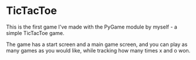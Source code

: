 # TicTacToe
This is the first game I've made with the PyGame module by myself - a simple TicTacToe game.

The game has a start screen and a main game screen, and you can play as many games as you would
like, while tracking how many times x and o won.
